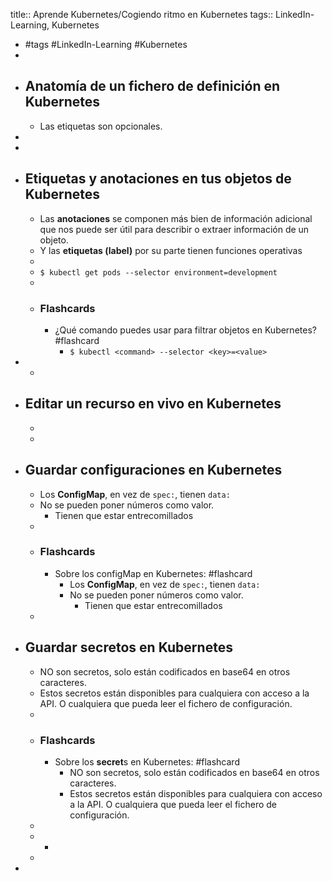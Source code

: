 title:: Aprende Kubernetes/Cogiendo ritmo en Kubernetes
tags:: LinkedIn-Learning, Kubernetes

- #tags #LinkedIn-Learning #Kubernetes
-
- ## Anatomía de un fichero de definición en Kubernetes
	- Las etiquetas son opcionales.
-
-
- ## Etiquetas y anotaciones en tus objetos de Kubernetes
	- Las **anotaciones** se componen más bien de información adicional que nos puede ser útil para describir o extraer información de un objeto.
	- Y las **etiquetas (label)** por su parte tienen funciones operativas
	-
	- `$ kubectl get pods --selector environment=development`
	-
	- ### Flashcards
		- ¿Qué comando puedes usar para filtrar objetos en Kubernetes? #flashcard
			- `$ kubectl <command> --selector <key>=<value>`
-
	-
- ## Editar un recurso en vivo en Kubernetes
	-
	-
- ## Guardar configuraciones en Kubernetes
	- Los **ConfigMap**, en vez de `spec:`, tienen `data:`
	- No se pueden poner números como valor.
		- Tienen que estar entrecomillados
	-
	- ### Flashcards
		- Sobre los configMap en Kubernetes: #flashcard
			- Los **ConfigMap**, en vez de `spec:`, tienen `data:`
			- No se pueden poner números como valor.
				- Tienen que estar entrecomillados
	-
- ## Guardar secretos en Kubernetes
	- NO son secretos, solo están codificados en base64 en otros caracteres.
	- Estos secretos están disponibles para cualquiera con acceso a la API. O cualquiera que pueda leer el fichero de configuración.
	-
	- ### Flashcards
		- Sobre los **secret**s en Kubernetes: #flashcard
			- NO son secretos, solo están codificados en base64 en otros caracteres.
			- Estos secretos están disponibles para cualquiera con acceso a la API. O cualquiera que pueda leer el fichero de configuración.
	-
	-
		-
	-
-